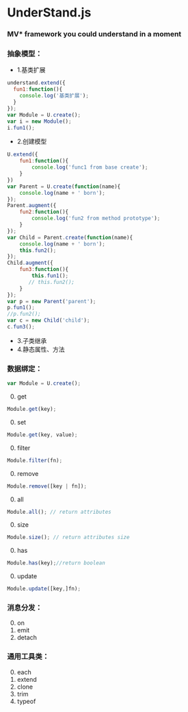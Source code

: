# UnderStand.js

### MV* framework you could understand in a moment

### 抽象模型：

- 1.基类扩展

```javascript
understand.extend({
  fun1:function(){
    console.log('基类扩展');
  }
});
var Module = U.create();
var i = new Module();
i.fun1();
```

- 2.创建模型

```javascript
U.extend({
    fun1:function(){
        console.log('func1 from base create');
    }
})
var Parent = U.create(function(name){
    console.log(name + ' born');
});
Parent.augment({
    fun2:function(){
        console.log('fun2 from method prototype');
    }
});
var Child = Parent.create(function(name){
    console.log(name + ' born');
    this.fun2();
});
Child.augment({
    fun3:function(){
        this.fun1();
       // this.fun2();
    }
});
var p = new Parent('parent');
p.fun1();
//p.fun2();
var c = new Child('child');
c.fun3();
```

- 3.子类继承
- 4.静态属性、方法

### 数据绑定：

```javascript
var Module = U.create();
```
0. get

```javascript
Module.get(key);
```
0. set

```javascript
Module.get(key, value);
```
0. filter

```javascript
Module.filter(fn);
```

0. remove

```javascript
Module.remove([key | fn]);
```

0. all

```javascript
Module.all(); // return attributes
```

0. size

```javascript
Module.size(); // return attributes size
```

0. has

```javascript
Module.has(key);//return boolean
```

0. update

```javascript
Module.update([key,]fn);
```

### 消息分发：

0. on
0. emit
0. detach


### 通用工具类：

0. each
0. extend
0. clone
0. trim
0. typeof
